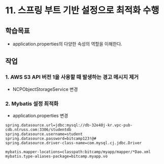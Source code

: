 # 11. 스프링 부트 기반 설정으로 최적화 수행

## 학습목표

- application.properties의 다양한 속성의 역할을 이해한다.

## 작업

### 1. AWS S3 API 버전 1을 사용할 때 발생하는 경고 메시지 제거

- NCPObjectStorageService 변경
  
### 2. Mybatis 설정 최적화

- application.properties 변경
```properties
spring.datasource.url=jdbc:mysql://db-32e40j-kr.vpc-pub-cdb.ntruss.com:3306/studentdb
spring.datasource.username=student
spring.datasource.password=bitcamp123!@#
spring.datasource.driver-class-name=com.mysql.cj.jdbc.Driver

mybatis.mapper-locations=classpath:bitcamp/myapp/mapper/*Dao.xml
mybatis.type-aliases-package=bitcamp.myapp.vo
```